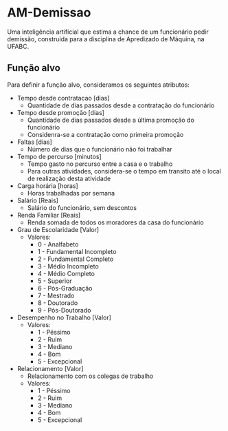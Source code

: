 # AM-Demissao
Uma inteligência artificial que estima a chance de um funcionário pedir demissão, construída para a disciplina de Apredizado de Máquina, na UFABC.

## Função alvo
Para definir a função alvo, consideramos os seguintes atributos:

- Tempo desde contratacao [dias]
  - Quantidade de dias passados desde a contratação do funcionário
- Tempo desde promoção    [dias]
  - Quantidade de dias passados desde a última promoção do funcionário
  - Considenra-se a contratação como primeira promoção
- Faltas                  [dias]
  - Número de dias que o funcionário não foi trabalhar
- Tempo de percurso       [minutos]
  - Tempo gasto no percurso entre a casa e o trabalho
  - Para outras atividades, considera-se o tempo em transito até o local de realização desta atividade
- Carga horária           [horas]
  - Horas trabalhadas por semana
- Salário                 [Reais]
  - Salário do funcionário, sem descontos
- Renda Familiar          [Reais]
  - Renda somada de todos os moradores da casa do funcionário
- Grau de Escolaridade    [Valor]
  - Valores:
    - 0 - Analfabeto
    - 1 - Fundamental Incompleto
    - 2 - Fundamental Completo
    - 3 - Médio Incompleto
    - 4 - Médio Completo
    - 5 - Superior
    - 6 - Pós-Graduação
    - 7 - Mestrado
    - 8 - Doutorado
    - 9 - Pós-Doutorado
- Desempenho no Trabalho [Valor]
  - Valores:
    - 1 - Péssimo
    - 2 - Ruim
    - 3 - Mediano
    - 4 - Bom
    - 5 - Excepcional
- Relacionamento [Valor]
  - Relacionamento com os colegas de trabalho
  - Valores:
    - 1 - Péssimo
    - 2 - Ruim
    - 3 - Mediano
    - 4 - Bom
    - 5 - Excepcional

